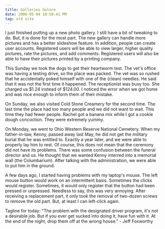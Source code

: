 ```yaml
---
title: Galleries Galore
date: 2006-05-04 10:50:41 PM
tag: old site
---
```


I just finished putting up a new photo gallery. I still have a bit of tweaking to do. But, it is done for the most part. The new gallery can handle more pictures and has a better slideshow feature. In addition, people can create user accounts. Registered users will be able to view larger, higher quality pictures, rate the pictures, and add comments. Registered users will also be able to have their pictures printed by a printing company.

This Sunday we took the dogs to get their heartworm test. The vet's office was having a testing drive, so the place was packed. The vet was so rushed that he accidentally poked himself with one of the (clean) needles. He said that it was not the first time it happened. The receptionist was busy too. She charged us $1.24 instead of $124.00. I noticed the error when we got home and was nice enough to inform them of their mistake.

On Sunday, we also visited Cold Stone Creamery for the second time. The last time the place had too many people and we did not want to wait. This time they had fewer people. Rachel got a banana mix while I got a cookie dough concoction. They were extremely yummy.

On Monday, we went to Ohio Western Reserve National Cemetery. When my father-in-law, Kenny, passed away last May, he did not get the military burial that he was entitled to. Exactly a year later, and we were able to properly lay him to rest. Of course, this does not mean that the ceremony did not have its problems. There was some confusion between the funeral director and us. He thought that we wanted Kenny interred into a memorial wall (the Columbarium). After talking with the administration, we were able to put him in the ground.

A few days ago, I started having problems with my laptop's mouse. The left mouse button would work on an intermittent basis. Sometimes the clicks would register. Sometimes, it would only register that the button had been pressed or unpressed. Needless to say, this was very annoying. After receiving a replacement part, it only took the removal of two-dozen screws to remove the old part. But, at least I can left-click again.

Tagline for today: "The problem with the designated driver program, it's not a desirable job. But if you ever get sucked into doing it, have fun with it. At the end of the night, drop them off at the wrong house." - Jeff Foxworthy
